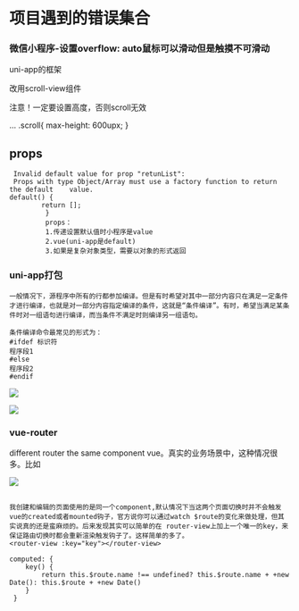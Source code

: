 # 项目遇到的错误集合

### 微信小程序-设置overflow: auto鼠标可以滑动但是触摸不可滑动

uni-app的框架

改用scroll-view组件

注意！一定要设置高度，否则scroll无效

<scroll-view class="scroll" scroll-y="true">
...
</scroll-view>
.scroll{
	max-height: 600upx;
}

## props

```
 Invalid default value for prop "retunList":
 Props with type Object/Array must use a factory function to return the default    value.
default() {
		return [];
		 }
		 props：
		 1.传递设置默认值时小程序是value
		 2.vue(uni-app是default)
		 3.如果是复杂对象类型，需要以对象的形式返回
```

### uni-app打包

```
一般情况下，源程序中所有的行都参加编译。但是有时希望对其中一部分内容只在满足一定条件才进行编译，也就是对一部分内容指定编译的条件，这就是“条件编译”。有时，希望当满足某条件时对一组语句进行编译，而当条件不满足时则编译另一组语句。

条件编译命令最常见的形式为：
#ifdef 标识符
程序段1
#else
程序段2
#endif
```

![](C:\Users\Administrator\Pictures\uni-app打包.png)

![](C:\Users\Administrator\Pictures\注释块.png)

### vue-router

different router the same component vue。真实的业务场景中，这种情况很多。比如

![](C:\Users\Administrator\Pictures\router.jpeg)

```

我创建和编辑的页面使用的是同一个component,默认情况下当这两个页面切换时并不会触发vue的created或者mounted钩子，官方说你可以通过watch $route的变化来做处理，但其实说真的还是蛮麻烦的。后来发现其实可以简单的在 router-view上加上一个唯一的key，来保证路由切换时都会重新渲染触发钩子了。这样简单的多了。
<router-view :key="key"></router-view>

computed: {
    key() {
        return this.$route.name !== undefined? this.$route.name + +new Date(): this.$route + +new Date()
    }
 }
```


